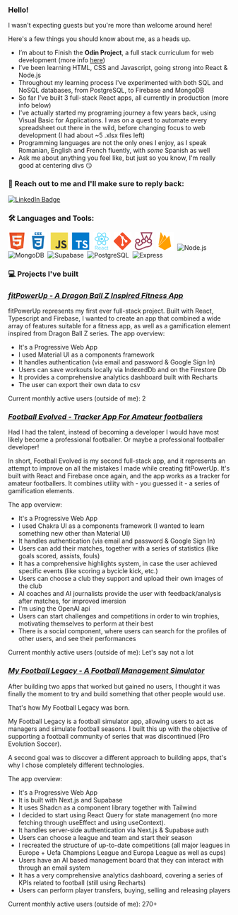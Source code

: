 ### Hello! 

I wasn't expecting guests but you're more than welcome around here! 

Here's a few things you should know about me, as a heads up.

- I’m about to Finish the <strong>Odin Project</strong>, a full stack curriculum for web development (more info [here](https://www.theodinproject.com/))
- I’ve been learning HTML, CSS and Javascript, going strong into React & Node.js 
- Throughout my learning process I've experimented with both SQL and NoSQL databases, from PostgreSQL, to Firebase and MongoDB
- So far I've built 3 full-stack React apps, all currently in production (more info below)
- I've actually started my programing journey a few years back, using Visual Basic for Applications. I was on a quest to automate every spreadsheet out there in the wild, before changing focus to web development (I had about ~5 .xlsx files left)
- Programming languages are not the only ones I enjoy, as I speak Romanian, English and French fluently, with _some_ Spanish as well
- Ask me about anything you feel like, but just so you know, I'm really good at centering divs :smirk:

### :loudspeaker: Reach out to me and I'll make sure to reply back:
<div id="badges">
  <a href="https://www.linkedin.com/in/matei-daniel/">
    <img src="https://img.shields.io/badge/LinkedIn-blue?style=for-the-badge&logo=linkedin&logoColor=white" alt="LinkedIn Badge"/>
  </a>
</div>

### :hammer_and_wrench: Languages and Tools:

<div>
  <img src="https://github.com/devicons/devicon/blob/master/icons/html5/html5-original.svg" title="HTML5" alt="HTML" width="40" height="40"/>&nbsp;
  <img src="https://github.com/devicons/devicon/blob/master/icons/css3/css3-plain-wordmark.svg"  title="CSS3" alt="CSS" width="40" height="40"/>&nbsp;
  <img src="https://github.com/devicons/devicon/blob/master/icons/javascript/javascript-original.svg" title="JavaScript" alt="JavaScript" width="40" height="40"/>&nbsp;
  <img src="https://github.com/devicons/devicon/blob/master/icons/typescript/typescript-plain.svg" title="Typescript" alt="Typescript" width="40" height="40"/>&nbsp;
  <img src="https://github.com/devicons/devicon/blob/master/icons/react/react-original-wordmark.svg" title="React" alt="React" width="40" height="40"/>&nbsp;
  <img src="https://github.com/devicons/devicon/blob/master/icons/git/git-plain.svg" title="Git" alt="Git" width="40" height="40"/>&nbsp;  
  <img src="https://github.com/devicons/devicon/blob/master/icons/jest/jest-plain.svg" title="Jest" alt="Jest" width="40" height="40"/>&nbsp;
  <img src="https://github.com/devicons/devicon/blob/master/icons/firebase/firebase-plain.svg" title="Firebase" alt="Firebase" width="40" height="40"/>&nbsp;
    <img src="https://cdn.jsdelivr.net/gh/devicons/devicon/icons/nodejs/nodejs-original-wordmark.svg" title="Node.js" alt="Node.js" width="40" height="40"/>&nbsp;
      <img src="https://cdn.jsdelivr.net/gh/devicons/devicon/icons/mongodb/mongodb-original.svg" title="MongoDB" alt="MongoDB" width="40" height="40"/>&nbsp;
  <img src="https://cdn.jsdelivr.net/gh/devicons/devicon@latest/icons/supabase/supabase-original.svg" title="Supabase" alt="Supabase" width="40" height="40"/>&nbsp;
  <img src="https://cdn.jsdelivr.net/gh/devicons/devicon@latest/icons/postgresql/postgresql-original.svg" title="PostgreSQL" alt="PostgreSQL" width="40" height="40"/>&nbsp;
<img src="https://cdn.jsdelivr.net/gh/devicons/devicon/icons/express/express-original-wordmark.svg" title="Express" alt="Express" width="40" height="40"/>&nbsp;
  
</div>

### :computer: Projects I've built 
### *<a href="[https://fitpowerup.com/](https://fitpowerup.com/)" target="_blank">fitPowerUp - A Dragon Ball Z Inspired Fitness App</a>*

fitPowerUp represents my first ever full-stack project. Built with React, Typescript and Firebase, I wanted to create an app that combined a wide array of features suitable for a fitness app, as well as a gamification element inspired from Dragon Ball Z series.
The app overview:
- It's a Progressive Web App
- I used Material UI as a components framework
- It handles authentication (via email and password & Google Sign In)
- Users can save workouts locally via IndexedDb and on the Firestore Db
- It provides a comprehensive analytics dashboard built with Recharts
- The user can export their own data to csv

Current monthly active users (outside of me): 2

### *<a href="[https://footballevolved.app/](https://footballevolved.app/)" target="_blank">Football Evolved - Tracker App For Amateur footballers</a>*

Had I had the talent, instead of becoming a developer I would have most likely become a professional footballer. Or maybe a professional footballer developer! 

In short, Football Evolved is my second full-stack app, and it represents an attempt to improve on all the mistakes I made while creating fitPowerUp. It's built with React and Firebase once again, and the app works as a tracker for amateur footballers. It combines utility with - you guessed it - a series of gamification elements.

The app overview:
- It's a Progressive Web App
- I used Chakra UI as a components framework (I wanted to learn something new other than Material UI)
- It handles authentication (via email and password & Google Sign In)
- Users can add their matches, together with a series of statistics (like goals scored, assists, fouls)
- It has a comprehensive highlights system, in case the user achieved specific events (like scoring a bycicle kick, etc.)
- Users can choose a club they support and upload their own images of the club
- AI coaches and AI journalists provide the user with feedback/analysis after matches, for improved imersion
- I'm using the OpenAI api
- Users can start challenges and competitions in order to win trophies, motivating themselves to perform at their best
- There is a social component, where users can search for the profiles of other users, and see their performances

Current monthly active users (outside of me): Let's say not a lot

### *<a href="[https://myfootballlegacy.com/](https://myfootballlegacy.com/)" target="_blank">My Football Legacy - A Football Management Simulator</a>*

After building two apps that worked but gained no users, I thought it was finally the moment to try and build something that other people would use. 

That's how My Football Legacy was born.

My Football Legacy is a football simulator app, allowing users to act as managers and simulate football seasons. I built this up with the objective of supporting a football community of series that was discontinued (Pro Evolution Soccer). 

A second goal was to discover a different approach to building apps, that's why I chose completely different technologies.

The app overview:
- It's a Progressive Web App
- It is built with Next.js and Supabase
- It uses Shadcn as a component library together with Tailwind
- I decided to start using React Query for state management (no more fetching through useEffect and using useContext).
- It handles server-side authentication via Next.js & Supabase auth
- Users can choose a league and team and start their season
- I recreated the structure of up-to-date competitions (all major leagues in Europe + Uefa Champions League and Europa League as well as cups)
- Users have an AI based management board that they can interact with through an email system
- It has a very comprehensive analytics dashboard, covering a series of KPIs related to football (still using Recharts)
- Users can perform player transfers, buying, selling and releasing players

Current monthly active users (outside of me): 270+


<!--
**leynadm/leynadm** is a ✨ _special_ ✨ repository because its `README.md` (this file) appears on your GitHub profile.

  <img src="https://github.com/devicons/devicon/blob/master/icons/git/git-original-wordmark.svg" title="Git" **alt="Git" width="40" height="40"/>
</div>

Here are some ideas to get you started:
- 👯 I’m looking to collaborate on ...
-->
